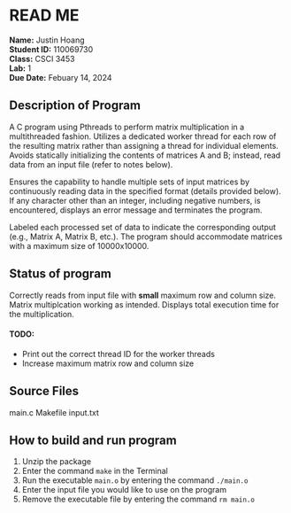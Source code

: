 # READ ME

**Name:** Justin Hoang  
**Student ID:** 110069730  
**Class:** CSCI 3453  
**Lab:** 1  
**Due Date:** Febuary 14, 2024  

## Description of Program
A C program using Pthreads to perform matrix multiplication in a multithreaded fashion. Utilizes a dedicated worker thread for each row of the resulting matrix rather than assigning a thread for individual elements. Avoids statically initializing the contents of matrices A and B; instead, read data from an input file (refer to notes below).  
  
Ensures the capability to handle multiple sets of input matrices by continuously reading data in the specified format (details provided below). If any character other than an integer, including negative numbers, is encountered, displays an error message and terminates the program.  
  
Labeled each processed set of data to indicate the corresponding output (e.g., Matrix A, Matrix B, etc.). The program should accommodate matrices with a maximum size of 10000x10000.  

## Status of program
Correctly reads from input file with **small** maximum row and column size. Matrix multiplcation working as intended. Displays total execution time for the multiplication.

#### TODO:
- Print out the correct thread ID for the worker threads
- Increase maximum matrix row and column size

## Source Files
main.c
Makefile
input.txt

## How to build and run program
1. Unzip the package
2. Enter the command `make` in the Terminal
3. Run the executable `main.o` by entering the command `./main.o`
4. Enter the input file you would like to use on the program
5. Remove the executable file by entering the command `rm main.o`